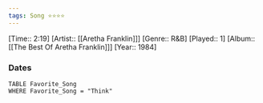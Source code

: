 ```yaml
---
tags: Song ⭐⭐⭐⭐ 
---
```

[Time:: 2:19]
[Artist:: [[Aretha Franklin]]]
[Genre:: R&B]
[Played:: 1]
[Album:: [[The Best Of Aretha Franklin]]]
[Year:: 1984]
### Dates
````dataview
TABLE Favorite_Song
WHERE Favorite_Song = "Think"
````